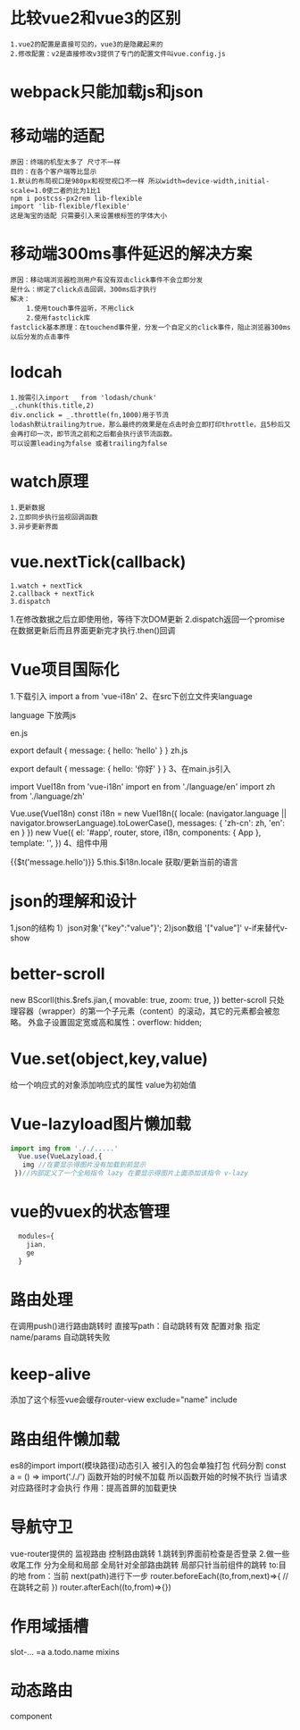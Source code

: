 # 比较vue2和vue3的区别
    1.vue2的配置是直接可见的，vue3的是隐藏起来的
    2.修改配置：v2是直接修改v3提供了专门的配置文件叫vue.config.js
# webpack只能加载js和json
# 移动端的适配
    原因：终端的机型太多了 尺寸不一样
    目的：在各个客户端等比显示
    1.默认的布局视口是980px和视觉视口不一样 所以width=device-width,initial-scale=1.0使二者的比为1比1
    npm i postcss-px2rem lib-flexible
    import 'lib-flexible/flexible'
    这是淘宝的适配 只需要引入来设置根标签的字体大小
# 移动端300ms事件延迟的解决方案
    原因：移动端浏览器检测用户有没有双击click事件不会立即分发
    是什么：绑定了click点击回调，300ms后才执行
    解决：
        1.使用touch事件监听，不用click
        2.使用fastclick库
    fastclick基本原理：在touchend事件里，分发一个自定义的click事件，阻止浏览器300ms以后分发的点击事件
# lodcah
    1.按需引入import _ from 'lodash/chunk'
    _.chunk(this.title,2)
    div.onclick = _.throttle(fn,1000)用于节流
    lodash默认trailing为true，那么最终的效果是在点击时会立即打印throttle，且5秒后又会再打印一次，即节流之前和之后都会执行该节流函数。
    可以设置leading为false 或者trailing为false
# watch原理
    1.更新数据
    2.立即同步执行监视回调函数
    3.异步更新界面
# vue.nextTick(callback)
    1.watch + nextTick
    2.callback + nextTick
    3.dispatch
 1.在修改数据之后立即使用他，等待下次DOM更新
 2.dispatch返回一个promise 在数据更新后而且界面更新完才执行.then()回调
# Vue项目国际化
 1.下载引入 import a from 'vue-i18n'
 2、在src下创立文件夹language

language 下放两js

en.js

export default {
  message: {
    hello: 'hello'
  }
}
zh.js

export default {
  message: {
    hello: '你好'
  }
}
3、在main.js引入

import VueI18n from 'vue-i18n'
import en from './language/en'
import zh from './language/zh'

Vue.use(VueI18n)
const i18n = new VueI18n({
  locale: (navigator.language || navigator.browserLanguage).toLowerCase(),
  messages: {
    'zh-cn': zh,
    'en': en
  }
})
new Vue({
  el: '#app',
  router,
  store,
  i18n,
  components: { App },
  template: '<App/>',
})
4、组件中用

{{$t('message.hello')}}
5.this.$i18n.locale 获取/更新当前的语言
# json的理解和设计
 1.json的结构
  1）json对象'{"key":"value"}';
  2)json数组 '["value"]'
  v-if来替代v-show
# better-scroll
  new BScorll(this.$refs.jian,{
    movable: true,
    zoom: true,
    })
        better-scroll 只处理容器（wrapper）的第一个子元素（content）的滚动，其它的元素都会被忽略。
外盒子设置固定宽或高和属性：overflow: hidden;
# Vue.set(object,key,value)
 给一个响应式的对象添加响应式的属性 value为初始值
# Vue-lazyload图片懒加载
```javascript
import img from '././.....'
  Vue.use(VueLazyload,{
   img //在要显示得图片没有加载到前显示
 })//内部定义了一个全局指令 lazy 在要显示得图片上面添加该指令 v-lazy
```
# vue的vuex的状态管理
```javascript
  modules={
    jian,
    ge
  }
```
# 路由处理
 在调用push()进行路由跳转时  直接写path：自动跳转有效  配置对象 指定name/params 自动跳转失败
# keep-alive
 添加了这个标签vue会缓存router-view exclude="name" include
# 路由组件懒加载
 es8的import import(模块路径)动态引入  被引入的包会单独打包 代码分割
 const a = () => import('././')
 函数开始的时候不加载 所以函数开始的时候不执行  当请求对应路径时才会执行
 作用：提高首屏的加载更快
# 导航守卫
  vue-router提供的
  监视路由
  控制路由跳转
  1.跳转到界面前检查是否登录
  2.做一些收尾工作
分为全局和局部   全局针对全部路由跳转   局部只针当前组件的跳转
to:目的地
from：当前
next(path)进行下一步
router.beforeEach((to,from,next)=>{
  //在跳转之前
})
router.afterEach((to,from)=>{})
# 作用域插槽
  slot-... =a a.todo.name
mixins
# 动态路由
 component